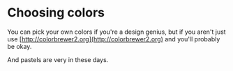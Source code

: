 # Choosing colors

You can pick your own colors if you're a design genius, but if you aren't just use [http://colorbrewer2.org](http://colorbrewer2.org) and you'll probably be okay.

And pastels are very in these days.
